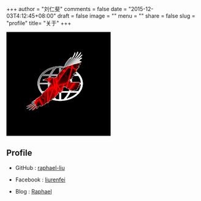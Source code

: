 +++
author = "刘仁斐"
comments = false
date = "2015-12-03T4:12:45+08:00"
draft = false
image = ""
menu = ""
share = false
slug = "profile"
title= "关于"
+++

<img src="https://raw.githubusercontent.com/mba-hack/images/master/phoenix/phoenix_world.png" height="272" width="272" alt="syui">

## Profile

- GitHub : [raphael-liu](https://github.com/raphael-liu)

- Facebook : [liurenfei](https://facebook.com/liurenfei)

- Blog : [Raphael](https://raphael-liu.github.io/)
